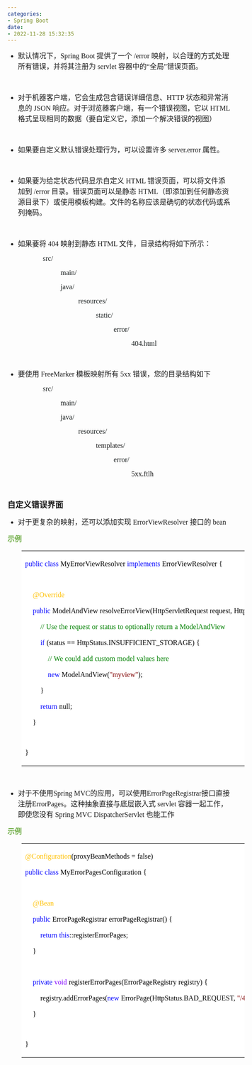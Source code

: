 ```yaml
---
categories:
- Spring Boot
date:
- 2022-11-28 15:32:35
---
```


<ul style="list-style-type:disc">
    <li><span style="font-size:12.0pt"><span
                style="font-family:&quot;Microsoft YaHei UI&quot;">默认情况下，</span></span><span
            style="font-size:12.0pt"><span style="font-family:&quot;Comic Sans MS&quot;">Spring Boot </span></span><span
            style="font-size:12.0pt"><span style="font-family:&quot;Microsoft YaHei UI&quot;">提供了一个</span></span><span
            style="font-size:12.0pt"><span style="font-family:&quot;Comic Sans MS&quot;"> /error </span></span><span
            style="font-size:12.0pt"><span
                style="font-family:&quot;Microsoft YaHei UI&quot;">映射，以合理的方式处理所有错误，并将其注册为</span></span><span
            style="font-size:12.0pt"><span style="font-family:&quot;Comic Sans MS&quot;"> servlet </span></span><span
            style="font-size:12.0pt"><span style="font-family:&quot;Microsoft YaHei UI&quot;">容器中的</span></span><span
            style="font-size:12.0pt"><span style="font-family:&quot;Comic Sans MS&quot;">“</span></span><span
            style="font-size:12.0pt"><span style="font-family:&quot;Microsoft YaHei UI&quot;">全局</span></span><span
            style="font-size:12.0pt"><span style="font-family:&quot;Comic Sans MS&quot;">”</span></span><span
            style="font-size:12.0pt"><span style="font-family:&quot;Microsoft YaHei UI&quot;">错误页面。</span></span></li>
</ul>
<p><span style="font-size:12.0pt"><span style="font-family:&quot;Microsoft YaHei UI&quot;">&nbsp;</span></span></p>
<ul style="list-style-type:disc">
    <li><span style="font-size:12.0pt"><span
                style="font-family:&quot;Microsoft YaHei UI&quot;">对于机器客户端，它会生成包含错误详细信息、</span></span><span
            style="font-size:12.0pt"><span style="font-family:&quot;Comic Sans MS&quot;">HTTP </span></span><span
            style="font-size:12.0pt"><span
                style="font-family:&quot;Microsoft YaHei UI&quot;">状态和异常消息的</span></span><span
            style="font-size:12.0pt"><span style="font-family:&quot;Comic Sans MS&quot;"> JSON </span></span><span
            style="font-size:12.0pt"><span
                style="font-family:&quot;Microsoft YaHei UI&quot;">响应。对于浏览器客户端，有一个错误视图，它以</span></span><span
            style="font-size:12.0pt"><span style="font-family:&quot;Comic Sans MS&quot;"> HTML </span></span><span
            style="font-size:12.0pt"><span
                style="font-family:&quot;Microsoft YaHei UI&quot;">格式呈现相同的数据（要自定义它，添加一个解决错误的视图）</span></span></li>
</ul>
<p><span style="font-size:12.0pt"><span style="font-family:&quot;Microsoft YaHei UI&quot;">&nbsp;</span></span></p>
<ul style="list-style-type:disc">
    <li><span style="font-size:12.0pt"><span
                style="font-family:&quot;Microsoft YaHei UI&quot;">如果要自定义默认错误处理行为，可以设置许多</span></span><span
            style="font-size:12.0pt"><span style="font-family:&quot;Comic Sans MS&quot;"> server.error
            </span></span><span style="font-size:12.0pt"><span
                style="font-family:&quot;Microsoft YaHei UI&quot;">属性。</span></span></li>
</ul>
<p><span style="font-size:12.0pt"><span style="font-family:&quot;Microsoft YaHei UI&quot;">&nbsp;</span></span></p>
<ul style="list-style-type:disc">
    <li><span style="font-size:12.0pt"><span
                style="font-family:&quot;Microsoft YaHei UI&quot;">如果要为给定状态代码显示自定义</span></span><span
            style="font-size:12.0pt"><span style="font-family:&quot;Comic Sans MS&quot;"> HTML </span></span><span
            style="font-size:12.0pt"><span
                style="font-family:&quot;Microsoft YaHei UI&quot;">错误页面，可以将文件添加到</span></span><span
            style="font-size:12.0pt"><span style="font-family:&quot;Comic Sans MS&quot;"> /error </span></span><span
            style="font-size:12.0pt"><span
                style="font-family:&quot;Microsoft YaHei UI&quot;">目录。错误页面可以是静态</span></span><span
            style="font-size:12.0pt"><span style="font-family:&quot;Comic Sans MS&quot;"> HTML</span></span><span
            style="font-size:12.0pt"><span
                style="font-family:&quot;Microsoft YaHei UI&quot;">（即添加到任何静态资源目录下）或使用模板构建。文件的名称应该是确切的状态代码或系列掩码。</span></span>
    </li>
</ul>
<p><span style="font-size:12.0pt"><span style="font-family:&quot;Comic Sans MS&quot;">&nbsp;</span></span></p>
<ul style="list-style-type:disc">
    <li><span style="font-size:12.0pt"><span style="font-family:&quot;Microsoft YaHei UI&quot;">如果要将</span></span><span
            style="font-size:12.0pt"><span style="font-family:&quot;Comic Sans MS&quot;"> 404 </span></span><span
            style="font-size:12.0pt"><span style="font-family:&quot;Microsoft YaHei UI&quot;">映射到静态</span></span><span
            style="font-size:12.0pt"><span style="font-family:&quot;Comic Sans MS&quot;"> HTML </span></span><span
            style="font-size:12.0pt"><span
                style="font-family:&quot;Microsoft YaHei UI&quot;">文件，目录结构将如下所示：</span></span></li>
</ul>
<p style="margin-left: 80px;"><span style="font-size:12.0pt"><span style="font-family:&quot;Comic Sans MS&quot;"><span
                style="color:#191e1e">src/</span></span></span></p>
<p style="margin-left: 120px;"><span style="font-size:12.0pt"><span style="font-family:&quot;Comic Sans MS&quot;"><span
                style="color:#191e1e">main/</span></span></span></p>
<p style="margin-left: 120px;"><span style="font-size:12.0pt"><span style="font-family:&quot;Comic Sans MS&quot;"><span
                style="color:#191e1e">java/</span></span></span></p>
<p style="margin-left: 160px;"><span style="font-size:12.0pt"><span style="font-family:&quot;Comic Sans MS&quot;"><span
                style="color:#191e1e">resources/</span></span></span></p>
<p style="margin-left: 200px;"><span style="font-size:12.0pt"><span style="font-family:&quot;Comic Sans MS&quot;"><span
                style="color:#191e1e">static/</span></span></span></p>
<p style="margin-left: 240px;"><span style="font-size:12.0pt"><span style="font-family:&quot;Comic Sans MS&quot;"><span
                style="color:#191e1e">error/</span></span></span></p>
<p style="margin-left: 280px;"><span style="font-size:12.0pt"><span style="font-family:&quot;Comic Sans MS&quot;"><span
                style="color:#191e1e">404.html</span></span></span></p>
<p style="margin-left: 40px;"><span style="font-size:12.0pt"><span style="font-family:&quot;Comic Sans MS&quot;"><span
                style="color:#191e1e">&nbsp;</span></span></span></p>
<ul style="list-style-type:disc">
    <li><span style="font-size:12.0pt"><span style="font-family:&quot;Microsoft YaHei UI&quot;">要使用</span></span><span
            style="font-size:12.0pt"><span style="font-family:&quot;Comic Sans MS&quot;"> FreeMarker </span></span><span
            style="font-size:12.0pt"><span style="font-family:&quot;Microsoft YaHei UI&quot;">模板映射所有</span></span><span
            style="font-size:12.0pt"><span style="font-family:&quot;Comic Sans MS&quot;"> 5xx </span></span><span
            style="font-size:12.0pt"><span style="font-family:&quot;Microsoft YaHei UI&quot;">错误，您的目录结构如下</span></span>
    </li>
</ul>
<p style="margin-left: 80px;"><span style="font-size:12.0pt"><span style="font-family:&quot;Comic Sans MS&quot;"><span
                style="color:#191e1e">src/</span></span></span></p>
<p style="margin-left: 120px;"><span style="font-size:12.0pt"><span style="font-family:&quot;Comic Sans MS&quot;"><span
                style="color:#191e1e">main/</span></span></span></p>
<p style="margin-left: 120px;"><span style="font-size:12.0pt"><span style="font-family:&quot;Comic Sans MS&quot;"><span
                style="color:#191e1e">java/</span></span></span></p>
<p style="margin-left: 160px;"><span style="font-size:12.0pt"><span style="font-family:&quot;Comic Sans MS&quot;"><span
                style="color:#191e1e">resources/</span></span></span></p>
<p style="margin-left: 200px;"><span style="font-size:12.0pt"><span
            style="font-family:&quot;Comic Sans MS&quot;">templates<span style="color:#191e1e">/</span></span></span>
</p>
<p style="margin-left: 240px;"><span style="font-size:12.0pt"><span style="font-family:&quot;Comic Sans MS&quot;"><span
                style="color:#191e1e">error/</span></span></span></p>
<p style="margin-left: 280px;"><span style="font-size:12.0pt"><span
            style="font-family:&quot;Comic Sans MS&quot;">5xx.ftlh</span></span></p>
<p><span style="font-size:12.0pt"><span style="font-family:&quot;Comic Sans MS&quot;">&nbsp;</span></span></p>
<p><span style="font-size:13.5pt"><span
            style="font-family:&quot;Microsoft YaHei UI&quot;"><strong>自定义错误界面</strong></span></span></p>
<ul style="list-style-type:disc">
    <li><span style="font-size:12.0pt"><span
                style="font-family:&quot;Microsoft YaHei UI&quot;">对于更复杂的映射，还可以添加实现</span></span><span
            style="font-size:12.0pt"><span style="font-family:&quot;Comic Sans MS&quot;"> ErrorViewResolver
            </span></span><span style="font-size:12.0pt"><span
                style="font-family:&quot;Microsoft YaHei UI&quot;">接口的</span></span><span style="font-size:12.0pt"><span
                style="font-family:&quot;Comic Sans MS&quot;"> bean</span></span></li>
</ul>
<p><span style="font-size:12.0pt"><span style="font-family:&quot;Microsoft YaHei UI&quot;"><span
                style="color:#70ad47"><strong>示例</strong></span></span></span></p>
<table summary="" cellspacing="0"
    style="border-collapse:collapse; border-color:#a3a3a3; border-style:solid; border-width:0px; margin-left:32px"
    class=" cke_show_border">
    <tbody>
        <tr>
            <td
                style="background-color:white; border-bottom:0px; border-left:0px; border-right:0px; border-top:0px; vertical-align:top; width:8.7465in">
                <p><span style="font-size:12.0pt"><span style="font-family:&quot;Comic Sans MS&quot;"><span
                                style="color:blue">public</span></span>&nbsp;<span
                            style="font-family:&quot;Comic Sans MS&quot;"><span
                                style="color:blue">class</span></span>&nbsp;<span
                            style="font-family:&quot;Comic Sans MS&quot;"><span
                                style="color:black">MyErrorViewResolver</span></span>&nbsp;<span
                            style="font-family:&quot;Comic Sans MS&quot;"><span
                                style="color:blue">implements</span></span>&nbsp;<span
                            style="font-family:&quot;Comic Sans MS&quot;"><span
                                style="color:black">ErrorViewResolver</span></span>&nbsp;<span
                            style="font-family:&quot;Comic Sans MS&quot;"><span
                                style="color:black">{</span></span></span></p>
                <p><span style="font-size:12.0pt"><span
                            style="font-family:&quot;Comic Sans MS&quot;">&nbsp;</span></span></p>
                <p><span style="font-size:12.0pt">&nbsp;&nbsp;&nbsp;&nbsp;<span
                            style="font-family:&quot;Comic Sans MS&quot;"><span
                                style="color:#ffc000">@Override</span></span></span></p>
                <p><span style="font-size:12.0pt">&nbsp;&nbsp;&nbsp;&nbsp;<span
                            style="font-family:&quot;Comic Sans MS&quot;"><span
                                style="color:blue">public</span></span>&nbsp;<span
                            style="font-family:&quot;Comic Sans MS&quot;"><span
                                style="color:black">ModelAndView</span></span>&nbsp;<span
                            style="font-family:&quot;Comic Sans MS&quot;"><span
                                style="color:black">resolveErrorView(HttpServletRequest</span></span>&nbsp;<span
                            style="font-family:&quot;Comic Sans MS&quot;"><span
                                style="color:black">request,</span></span>&nbsp;<span
                            style="font-family:&quot;Comic Sans MS&quot;"><span
                                style="color:black">HttpStatus</span></span>&nbsp;<span
                            style="font-family:&quot;Comic Sans MS&quot;"><span
                                style="color:black">status,</span></span>&nbsp;<span
                            style="font-family:&quot;Comic Sans MS&quot;"><span
                                style="color:black">Map&lt;</span></span><span
                            style="font-family:&quot;Comic Sans MS&quot;"><span
                                style="color:#8000ff">String</span></span><span
                            style="font-family:&quot;Comic Sans MS&quot;"><span
                                style="color:black">,</span></span>&nbsp;<span
                            style="font-family:&quot;Comic Sans MS&quot;"><span
                                style="color:black">Object&gt;</span></span>&nbsp;<span
                            style="font-family:&quot;Comic Sans MS&quot;"><span
                                style="color:black">model)</span></span>&nbsp;<span
                            style="font-family:&quot;Comic Sans MS&quot;"><span
                                style="color:black">{</span></span></span></p>
                <p><span style="font-size:12.0pt">&nbsp;&nbsp;&nbsp;&nbsp;&nbsp;&nbsp;&nbsp;&nbsp;<span
                            style="font-family:&quot;Comic Sans MS&quot;"><span
                                style="color:green">//</span></span>&nbsp;<span
                            style="font-family:&quot;Comic Sans MS&quot;"><span
                                style="color:green">Use</span></span>&nbsp;<span
                            style="font-family:&quot;Comic Sans MS&quot;"><span
                                style="color:green">the</span></span>&nbsp;<span
                            style="font-family:&quot;Comic Sans MS&quot;"><span
                                style="color:green">request</span></span>&nbsp;<span
                            style="font-family:&quot;Comic Sans MS&quot;"><span
                                style="color:green">or</span></span>&nbsp;<span
                            style="font-family:&quot;Comic Sans MS&quot;"><span
                                style="color:green">status</span></span>&nbsp;<span
                            style="font-family:&quot;Comic Sans MS&quot;"><span
                                style="color:green">to</span></span>&nbsp;<span
                            style="font-family:&quot;Comic Sans MS&quot;"><span
                                style="color:green">optionally</span></span>&nbsp;<span
                            style="font-family:&quot;Comic Sans MS&quot;"><span
                                style="color:green">return</span></span>&nbsp;<span
                            style="font-family:&quot;Comic Sans MS&quot;"><span
                                style="color:green">a</span></span>&nbsp;<span
                            style="font-family:&quot;Comic Sans MS&quot;"><span
                                style="color:green">ModelAndView</span></span></span></p>
                <p><span style="font-size:12.0pt">&nbsp;&nbsp;&nbsp;&nbsp;&nbsp;&nbsp;&nbsp;&nbsp;<span
                            style="font-family:&quot;Comic Sans MS&quot;"><span
                                style="color:blue">if</span></span>&nbsp;<span
                            style="font-family:&quot;Comic Sans MS&quot;"><span
                                style="color:black">(status</span></span>&nbsp;<span
                            style="font-family:&quot;Comic Sans MS&quot;"><span
                                style="color:black">==</span></span>&nbsp;<span
                            style="font-family:&quot;Comic Sans MS&quot;"><span
                                style="color:black">HttpStatus.INSUFFICIENT_STORAGE)</span></span>&nbsp;<span
                            style="font-family:&quot;Comic Sans MS&quot;"><span
                                style="color:black">{</span></span></span></p>
                <p><span style="font-size:12.0pt">&nbsp;&nbsp;&nbsp;&nbsp;&nbsp;&nbsp;&nbsp;&nbsp;&nbsp;&nbsp;&nbsp;&nbsp;<span
                            style="font-family:&quot;Comic Sans MS&quot;"><span
                                style="color:green">//</span></span>&nbsp;<span
                            style="font-family:&quot;Comic Sans MS&quot;"><span
                                style="color:green">We</span></span>&nbsp;<span
                            style="font-family:&quot;Comic Sans MS&quot;"><span
                                style="color:green">could</span></span>&nbsp;<span
                            style="font-family:&quot;Comic Sans MS&quot;"><span
                                style="color:green">add</span></span>&nbsp;<span
                            style="font-family:&quot;Comic Sans MS&quot;"><span
                                style="color:green">custom</span></span>&nbsp;<span
                            style="font-family:&quot;Comic Sans MS&quot;"><span
                                style="color:green">model</span></span>&nbsp;<span
                            style="font-family:&quot;Comic Sans MS&quot;"><span
                                style="color:green">values</span></span>&nbsp;<span
                            style="font-family:&quot;Comic Sans MS&quot;"><span
                                style="color:green">here</span></span></span></p>
                <p><span style="font-size:12.0pt">&nbsp;&nbsp;&nbsp;&nbsp;&nbsp;&nbsp;&nbsp;&nbsp;&nbsp;&nbsp;&nbsp;&nbsp;<span
                            style="font-family:&quot;Comic Sans MS&quot;"><span
                                style="color:blue">new</span></span>&nbsp;<span
                            style="font-family:&quot;Comic Sans MS&quot;"><span
                                style="color:black">ModelAndView(</span></span><span
                            style="font-family:&quot;Comic Sans MS&quot;"><span
                                style="color:maroon">"myview"</span></span><span
                            style="font-family:&quot;Comic Sans MS&quot;"><span
                                style="color:black">);</span></span></span></p>
                <p><span style="font-size:12.0pt"><span
                            style="color:black">&nbsp;&nbsp;&nbsp;&nbsp;&nbsp;&nbsp;&nbsp;&nbsp;<span
                                style="font-family:&quot;Comic Sans MS&quot;">}</span></span></span></p>
                <p><span style="font-size:12.0pt">&nbsp;&nbsp;&nbsp;&nbsp;&nbsp;&nbsp;&nbsp;&nbsp;<span
                            style="font-family:&quot;Comic Sans MS&quot;"><span
                                style="color:blue">return</span></span>&nbsp;<span
                            style="font-family:&quot;Comic Sans MS&quot;"><span
                                style="color:black">null;</span></span></span></p>
                <p><span style="font-size:12.0pt"><span style="color:black">&nbsp;&nbsp;&nbsp;&nbsp;<span
                                style="font-family:&quot;Comic Sans MS&quot;">}</span></span></span></p>
                <p><span style="font-size:12.0pt"><span
                            style="font-family:&quot;Comic Sans MS&quot;">&nbsp;</span></span></p>
                <p><span style="font-size:12.0pt"><span style="font-family:&quot;Comic Sans MS&quot;"><span
                                style="color:black">}</span></span></span></p>
            </td>
        </tr>
    </tbody>
</table>
<p><span style="font-size:12.0pt"><span style="font-family:&quot;Comic Sans MS&quot;">&nbsp;</span></span></p>
<ul style="list-style-type:disc">
    <li><span style="font-size:12.0pt"><span style="font-family:&quot;Microsoft YaHei UI&quot;">对于不使用</span></span><span
            style="font-size:12.0pt"><span style="font-family:&quot;Comic Sans MS&quot;">Spring MVC</span></span><span
            style="font-size:12.0pt"><span
                style="font-family:&quot;Microsoft YaHei UI&quot;">的应用，可以使用</span></span><span
            style="font-size:12.0pt"><span
                style="font-family:&quot;Comic Sans MS&quot;">ErrorPageRegistrar</span></span><span
            style="font-size:12.0pt"><span style="font-family:&quot;Microsoft YaHei UI&quot;">接口直接注册</span></span><span
            style="font-size:12.0pt"><span style="font-family:&quot;Comic Sans MS&quot;">ErrorPages</span></span><span
            style="font-size:12.0pt"><span
                style="font-family:&quot;Microsoft YaHei UI&quot;">。这种抽象直接与底层嵌入式</span></span><span
            style="font-size:12.0pt"><span style="font-family:&quot;Comic Sans MS&quot;"> servlet </span></span><span
            style="font-size:12.0pt"><span
                style="font-family:&quot;Microsoft YaHei UI&quot;">容器一起工作，即使您没有</span></span><span
            style="font-size:12.0pt"><span style="font-family:&quot;Comic Sans MS&quot;"> Spring MVC DispatcherServlet
            </span></span><span style="font-size:12.0pt"><span
                style="font-family:&quot;Microsoft YaHei UI&quot;">也能工作</span></span></li>
</ul>
<p><span style="font-size:12.0pt"><span style="font-family:&quot;Microsoft YaHei UI&quot;"><span
                style="color:#70ad47"><strong>示例</strong></span></span></span></p>
<table summary="" cellspacing="0"
    style="border-collapse:collapse; border-color:#a3a3a3; border-style:solid; border-width:0px; margin-left:32px"
    class=" cke_show_border">
    <tbody>
        <tr>
            <td
                style="background-color:white; border-bottom:0px; border-left:0px; border-right:0px; border-top:0px; vertical-align:top; width:6.6993in">
                <p><span style="font-size:12.0pt"><span style="font-family:&quot;Comic Sans MS&quot;"><span
                                style="color:#ffc000">@Configuration</span></span><span
                            style="font-family:&quot;Comic Sans MS&quot;"><span
                                style="color:black">(proxyBeanMethods</span></span>&nbsp;<span
                            style="font-family:&quot;Comic Sans MS&quot;"><span
                                style="color:black">=</span></span>&nbsp;<span
                            style="font-family:&quot;Comic Sans MS&quot;"><span
                                style="color:black">false)</span></span></span></p>
                <p><span style="font-size:12.0pt"><span style="font-family:&quot;Comic Sans MS&quot;"><span
                                style="color:blue">public</span></span>&nbsp;<span
                            style="font-family:&quot;Comic Sans MS&quot;"><span
                                style="color:blue">class</span></span>&nbsp;<span
                            style="font-family:&quot;Comic Sans MS&quot;"><span
                                style="color:black">MyErrorPagesConfiguration</span></span>&nbsp;<span
                            style="font-family:&quot;Comic Sans MS&quot;"><span
                                style="color:black">{</span></span></span></p>
                <p><span style="font-size:12.0pt"><span
                            style="font-family:&quot;Comic Sans MS&quot;">&nbsp;</span></span></p>
                <p><span style="font-size:12.0pt">&nbsp;&nbsp;&nbsp;&nbsp;<span
                            style="font-family:&quot;Comic Sans MS&quot;"><span
                                style="color:#ffc000">@Bean</span></span></span></p>
                <p><span style="font-size:12.0pt">&nbsp;&nbsp;&nbsp;&nbsp;<span
                            style="font-family:&quot;Comic Sans MS&quot;"><span
                                style="color:blue">public</span></span>&nbsp;<span
                            style="font-family:&quot;Comic Sans MS&quot;"><span
                                style="color:black">ErrorPageRegistrar</span></span>&nbsp;<span
                            style="font-family:&quot;Comic Sans MS&quot;"><span
                                style="color:black">errorPageRegistrar()</span></span>&nbsp;<span
                            style="font-family:&quot;Comic Sans MS&quot;"><span
                                style="color:black">{</span></span></span></p>
                <p><span style="font-size:12.0pt">&nbsp;&nbsp;&nbsp;&nbsp;&nbsp;&nbsp;&nbsp;&nbsp;<span
                            style="font-family:&quot;Comic Sans MS&quot;"><span
                                style="color:blue">return</span></span>&nbsp;<span
                            style="font-family:&quot;Comic Sans MS&quot;"><span
                                style="color:blue">this</span></span><span
                            style="font-family:&quot;Comic Sans MS&quot;"><span
                                style="color:black">::registerErrorPages;</span></span></span></p>
                <p><span style="font-size:12.0pt"><span style="color:black">&nbsp;&nbsp;&nbsp;&nbsp;<span
                                style="font-family:&quot;Comic Sans MS&quot;">}</span></span></span></p>
                <p><span style="font-size:12.0pt"><span
                            style="font-family:&quot;Comic Sans MS&quot;">&nbsp;</span></span></p>
                <p><span style="font-size:12.0pt">&nbsp;&nbsp;&nbsp;&nbsp;<span
                            style="font-family:&quot;Comic Sans MS&quot;"><span
                                style="color:blue">private</span></span>&nbsp;<span
                            style="font-family:&quot;Comic Sans MS&quot;"><span
                                style="color:#8000ff">void</span></span>&nbsp;<span
                            style="font-family:&quot;Comic Sans MS&quot;"><span
                                style="color:black">registerErrorPages(ErrorPageRegistry</span></span>&nbsp;<span
                            style="font-family:&quot;Comic Sans MS&quot;"><span
                                style="color:black">registry)</span></span>&nbsp;<span
                            style="font-family:&quot;Comic Sans MS&quot;"><span
                                style="color:black">{</span></span></span></p>
                <p><span style="font-size:12.0pt">&nbsp;&nbsp;&nbsp;&nbsp;&nbsp;&nbsp;&nbsp;&nbsp;<span
                            style="font-family:&quot;Comic Sans MS&quot;"><span
                                style="color:black">registry.addErrorPages(</span></span><span
                            style="font-family:&quot;Comic Sans MS&quot;"><span
                                style="color:blue">new</span></span>&nbsp;<span
                            style="font-family:&quot;Comic Sans MS&quot;"><span
                                style="color:black">ErrorPage(HttpStatus.BAD_REQUEST,</span></span>&nbsp;<span
                            style="font-family:&quot;Comic Sans MS&quot;"><span
                                style="color:maroon">"/400"</span></span><span
                            style="font-family:&quot;Comic Sans MS&quot;"><span
                                style="color:black">));</span></span></span></p>
                <p><span style="font-size:12.0pt"><span style="color:black">&nbsp;&nbsp;&nbsp;&nbsp;<span
                                style="font-family:&quot;Comic Sans MS&quot;">}</span></span></span></p>
                <p><span style="font-size:12.0pt"><span
                            style="font-family:&quot;Comic Sans MS&quot;">&nbsp;</span></span></p>
                <p><span style="font-size:12.0pt"><span style="font-family:&quot;Comic Sans MS&quot;"><span
                                style="color:black">}</span></span></span></p>
            </td>
        </tr>
    </tbody>
</table>
<p><span style="font-size:12.0pt"><span style="font-family:&quot;Comic Sans MS&quot;">&nbsp;</span></span></p>